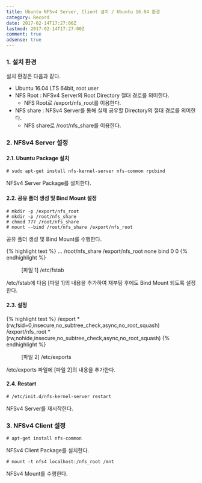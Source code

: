```yaml
---
title: Ubuntu NFSv4 Server, Client 설치 / Ubuntu 16.04 환경
category: Record
date: 2017-02-14T17:27:00Z
lastmod: 2017-02-14T17:27:00Z
comment: true
adsense: true
---
```


### 1. 설치 환경

설치 환경은 다음과 같다.
* Ubuntu 16.04 LTS 64bit, root user
* NFS Root : NFSv4 Server의 Root Directory 절대 경로를 의미한다.
  * NFS Root로 /export/nfs_root를 이용한다.
* NFS share : NFSv4 Server를 통해 실제 공유할 Directory의 절대 경로를 의미한다.
  * NFS share로 /root/nfs_share를 이용한다.

### 2. NFSv4 Server 설정

#### 2.1. Ubuntu Package 설치

~~~console
# sudo apt-get install nfs-kernel-server nfs-common rpcbind
~~~

NFSv4 Server Package를 설치한다.

#### 2.2. 공유 폴더 생성 및 Bind Mount 설정

~~~console
# mkdir -p /export/nfs_root
# mkdir -p /root/nfs_share
# chmod 777 /root/nfs_share
# mount --bind /root/nfs_share /export/nfs_root
~~~

공유 폴더 생성 및 Bind Mount를 수행한다.

{% highlight text %}
...
/root/nfs_share /export/nfs_root none bind  0  0
{% endhighlight %}
<figure>
<figcaption class="caption">[파일 1] /etc/fstab</figcaption>
</figure>

/etc/fstab에 다음 [파일 1]의 내용을 추가하여 재부팅 후에도 Bind Mount 되도록 설정한다.

#### 2.3. 설정

{% highlight text %}
/export               *(rw,fsid=0,insecure,no_subtree_check,async,no_root_squash)
/export/nfs_root      *(rw,nohide,insecure,no_subtree_check,async,no_root_squash)
{% endhighlight %}
<figure>
<figcaption class="caption">[파일 2] /etc/exports</figcaption>
</figure>

/etc/exports 파일에 [파일 2]의 내용을 추가한다.

#### 2.4. Restart

~~~console
# /etc/init.d/nfs-kernel-server restart
~~~

NFSv4 Server를 재시작한다.

### 3. NFSv4 Client 설정

~~~console
# apt-get install nfs-common
~~~

NFSv4 Client Package를 설치한다.

~~~console
# mount -t nfs4 localhost:/nfs_root /mnt
~~~

NFSv4 Mount를 수행한다.
